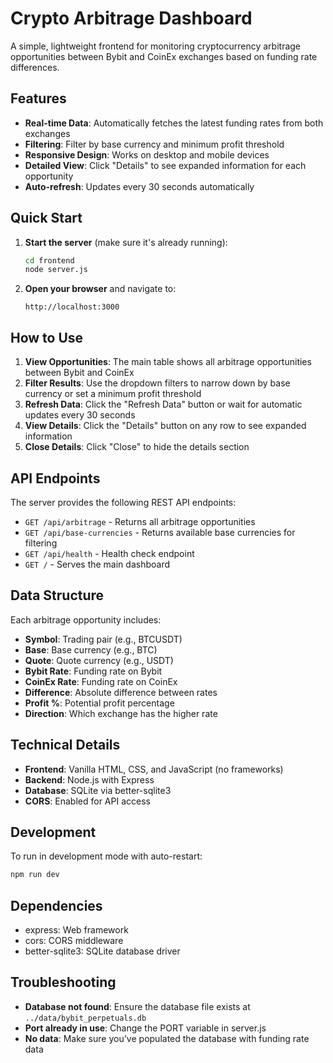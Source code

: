 # Crypto Arbitrage Dashboard

A simple, lightweight frontend for monitoring cryptocurrency arbitrage opportunities between Bybit and CoinEx exchanges based on funding rate differences.

## Features

- **Real-time Data**: Automatically fetches the latest funding rates from both exchanges
- **Filtering**: Filter by base currency and minimum profit threshold
- **Responsive Design**: Works on desktop and mobile devices
- **Detailed View**: Click "Details" to see expanded information for each opportunity
- **Auto-refresh**: Updates every 30 seconds automatically

## Quick Start

1. **Start the server** (make sure it's already running):
   ```bash
   cd frontend
   node server.js
   ```

2. **Open your browser** and navigate to:
   ```
   http://localhost:3000
   ```

## How to Use

1. **View Opportunities**: The main table shows all arbitrage opportunities between Bybit and CoinEx
2. **Filter Results**: Use the dropdown filters to narrow down by base currency or set a minimum profit threshold
3. **Refresh Data**: Click the "Refresh Data" button or wait for automatic updates every 30 seconds
4. **View Details**: Click the "Details" button on any row to see expanded information
5. **Close Details**: Click "Close" to hide the details section

## API Endpoints

The server provides the following REST API endpoints:

- `GET /api/arbitrage` - Returns all arbitrage opportunities
- `GET /api/base-currencies` - Returns available base currencies for filtering
- `GET /api/health` - Health check endpoint
- `GET /` - Serves the main dashboard

## Data Structure

Each arbitrage opportunity includes:
- **Symbol**: Trading pair (e.g., BTCUSDT)
- **Base**: Base currency (e.g., BTC)
- **Quote**: Quote currency (e.g., USDT)
- **Bybit Rate**: Funding rate on Bybit
- **CoinEx Rate**: Funding rate on CoinEx
- **Difference**: Absolute difference between rates
- **Profit %**: Potential profit percentage
- **Direction**: Which exchange has the higher rate

## Technical Details

- **Frontend**: Vanilla HTML, CSS, and JavaScript (no frameworks)
- **Backend**: Node.js with Express
- **Database**: SQLite via better-sqlite3
- **CORS**: Enabled for API access

## Development

To run in development mode with auto-restart:
```bash
npm run dev
```

## Dependencies

- express: Web framework
- cors: CORS middleware
- better-sqlite3: SQLite database driver

## Troubleshooting

- **Database not found**: Ensure the database file exists at `../data/bybit_perpetuals.db`
- **Port already in use**: Change the PORT variable in server.js
- **No data**: Make sure you've populated the database with funding rate data
